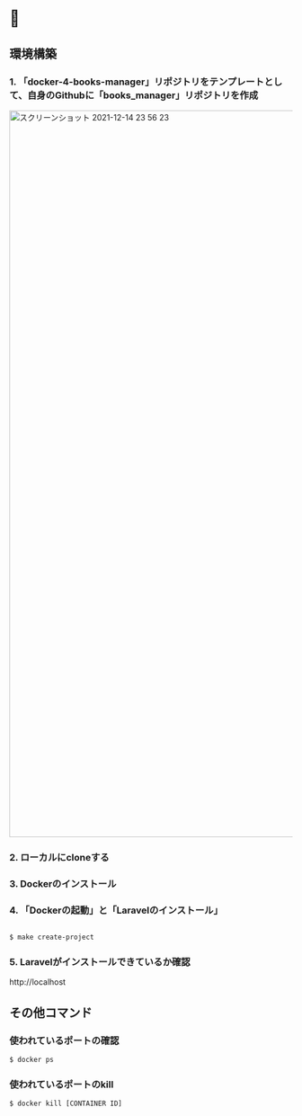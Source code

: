 # 🐳

## 環境構築

### 1. 「docker-4-books-manager」リポジトリをテンプレートとして、自身のGithubに「books_manager」リポジトリを作成

<img width="1293" alt="スクリーンショット 2021-12-14 23 56 23" src="https://user-images.githubusercontent.com/63081802/146022676-045c722a-ee7d-4a96-9423-da71c46b5fd4.png">

### 2. ローカルにcloneする

### 3. Dockerのインストール

### 4. 「Dockerの起動」と「Laravelのインストール」

```bash

$ make create-project
```

### 5. Laravelがインストールできているか確認

http://localhost

## その他コマンド

### 使われているポートの確認

```bash
$ docker ps
```

### 使われているポートのkill
```bash
$ docker kill [CONTAINER ID]
```
